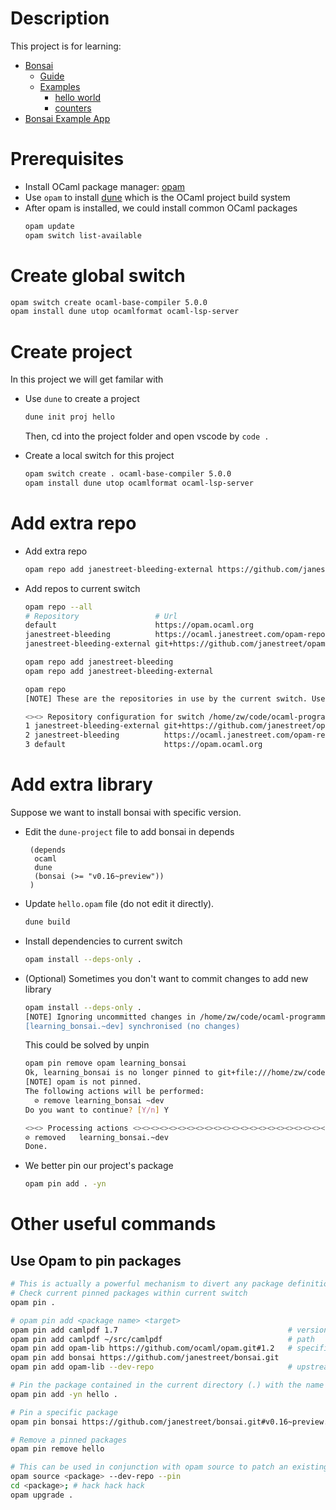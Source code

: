 # Description 
This project is for learning: 
- [Bonsai](https://opensource.janestreet.com/bonsai/)
  - [Guide](https://github.com/janestreet/bonsai/tree/master/docs/guide)
  - [Examples](https://github.com/janestreet/bonsai/tree/master/examples)
    - [hello world](https://github.com/janestreet/bonsai/blob/master/docs/getting_started/hello_world.mdx)
    - [counters](https://github.com/janestreet/bonsai/blob/master/docs/getting_started/counters.mdx)
- [Bonsai Example App](https://github.com/TyOverby/bonsai_example/tree/master)

# Prerequisites
- Install OCaml package manager: [opam](https://opam.ocaml.org/)
- Use `opam` to install [dune](https://dune.readthedocs.io/en/stable/quick-start.html) which is the OCaml project build system 
- After opam is installed, we could install common OCaml packages 
  ```sh
  opam update
  opam switch list-available
  ```
# Create global switch
```sh
opam switch create ocaml-base-compiler 5.0.0 
opam install dune utop ocamlformat ocaml-lsp-server
```

# Create project 
In this project we will get familar with 
- Use `dune` to create a project 
  ```sh 
  dune init proj hello
  ```
  Then, cd into the project folder and open vscode by `code .`

- Create a local switch for this project 
  ```sh 
  opam switch create . ocaml-base-compiler 5.0.0  
  opam install dune utop ocamlformat ocaml-lsp-server
  ```

# Add extra repo 
- Add extra repo
  ```sh 
  opam repo add janestreet-bleeding-external https://github.com/janestreet/opam-repository.git#external-packages
  ```
- Add repos to current switch 
  ```sh 
  opam repo --all
  # Repository                 # Url                                                                   # Switches(rank)
  default                      https://opam.ocaml.org                                                  <default> /home/zw/code/ocaml-programming/learning_bonsai ocaml-base-compiler(3/3) /home/zw/code/ocaml-programming/ocaml_in_action(3/3)
  janestreet-bleeding          https://ocaml.janestreet.com/opam-repository                            ocaml-base-compiler(2/3) /home/zw/code/ocaml-programming/ocaml_in_action(2/3)
  janestreet-bleeding-external git+https://github.com/janestreet/opam-repository.git#external-packages ocaml-base-compiler(1/3) /home/zw/code/ocaml-programming/ocaml_in_action(1/3)

  opam repo add janestreet-bleeding
  opam repo add janestreet-bleeding-external

  opam repo
  [NOTE] These are the repositories in use by the current switch. Use '--all' to see all configured repositories.

  <><> Repository configuration for switch /home/zw/code/ocaml-programming/learning_bonsai 
  1 janestreet-bleeding-external git+https://github.com/janestreet/opam-repository.git#external-packages
  2 janestreet-bleeding          https://ocaml.janestreet.com/opam-repository
  3 default                      https://opam.ocaml.org
  ```

# Add extra library 
Suppose we want to install bonsai with specific version.
- Edit the `dune-project` file to add bonsai in depends
  ```dune 
   (depends 
    ocaml 
    dune 
    (bonsai (>= "v0.16~preview"))
   )
  ```
- Update `hello.opam` file (do not edit it directly).
  ``` sh 
  dune build
  ```
- Install dependencies to current switch
  ```sh 
  opam install --deps-only .
  ```
- (Optional) Sometimes you don't want to commit changes to add new library
  ```sh
  opam install --deps-only .
  [NOTE] Ignoring uncommitted changes in /home/zw/code/ocaml-programming/learning_bonsai (`--working-dir' not active).
  [learning_bonsai.~dev] synchronised (no changes)
  ```

  This could be solved by unpin 
  ```sh
  opam pin remove opam learning_bonsai
  Ok, learning_bonsai is no longer pinned to git+file:///home/zw/code/ocaml-programming/learning_bonsai#master (version ~dev)
  [NOTE] opam is not pinned.
  The following actions will be performed:
    ⊘ remove learning_bonsai ~dev
  Do you want to continue? [Y/n] Y

  <><> Processing actions <><><><><><><><><><><><><><><><><><><><><><><><><><><><>
  ⊘ removed   learning_bonsai.~dev
  Done.
  ```
- We better pin our project's package 
  ```sh
  opam pin add . -yn 
  ```
# Other useful commands
## Use Opam to pin packages
``` sh 
# This is actually a powerful mechanism to divert any package definition, and can even be used to locally create packages that don't have entries in the repositories.
# Check current pinned packages within current switch 
opam pin . 

# opam pin add <package name> <target>
opam pin add camlpdf 1.7                                      # version pin
opam pin add camlpdf ~/src/camlpdf                            # path
opam pin add opam-lib https://github.com/ocaml/opam.git#1.2   # specific branch or commit
opam pin add bonsai https://github.com/janestreet/bonsai.git
opam pin add opam-lib --dev-repo                              # upstream repository

# Pin the package contained in the current directory (.) with the name hello 
opam pin add -yn hello . 

# Pin a specific package
opam pin bonsai https://github.com/janestreet/bonsai.git#v0.16~preview.128.14+51

# Remove a pinned packages
opam pin remove hello

# This can be used in conjunction with opam source to patch an existing package in a breeze:
opam source <package> --dev-repo --pin
cd <package>; # hack hack hack
opam upgrade .
```